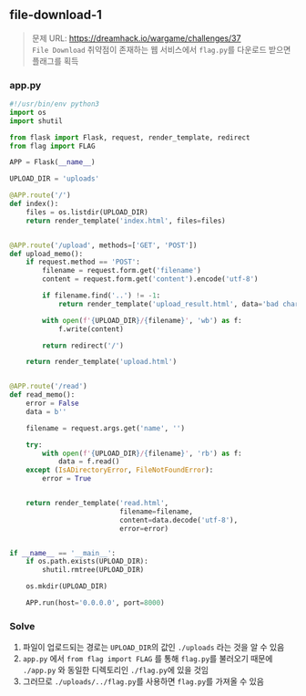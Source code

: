 ## file-download-1
> 문제 URL: https://dreamhack.io/wargame/challenges/37  
> `File Download` 취약점이 존재하는 웹 서비스에서 `flag.py`를 다운로드 받으면 플래그를 획득

### app.py
```python
#!/usr/bin/env python3
import os
import shutil

from flask import Flask, request, render_template, redirect
from flag import FLAG

APP = Flask(__name__)

UPLOAD_DIR = 'uploads'

@APP.route('/')
def index():
    files = os.listdir(UPLOAD_DIR)
    return render_template('index.html', files=files)


@APP.route('/upload', methods=['GET', 'POST'])
def upload_memo():
    if request.method == 'POST':
        filename = request.form.get('filename')
        content = request.form.get('content').encode('utf-8')

        if filename.find('..') != -1:
            return render_template('upload_result.html', data='bad characters,,')

        with open(f'{UPLOAD_DIR}/{filename}', 'wb') as f:
            f.write(content)

        return redirect('/')

    return render_template('upload.html')


@APP.route('/read')
def read_memo():
    error = False
    data = b''

    filename = request.args.get('name', '')

    try:
        with open(f'{UPLOAD_DIR}/{filename}', 'rb') as f:
            data = f.read()
    except (IsADirectoryError, FileNotFoundError):
        error = True


    return render_template('read.html',
                           filename=filename,
                           content=data.decode('utf-8'),
                           error=error)


if __name__ == '__main__':
    if os.path.exists(UPLOAD_DIR):
        shutil.rmtree(UPLOAD_DIR)

    os.mkdir(UPLOAD_DIR)

    APP.run(host='0.0.0.0', port=8000)

```

### Solve
1. 파일이 업로드되는 경로는 `UPLOAD_DIR`의 값인 `./uploads` 라는 것을 알 수 있음
2. `app.py` 에서 `from flag import FLAG` 를 통해 `flag.py`를 불러오기 때문에 `./app.py` 와 동일한 디렉토리인 `./flag.py`에 있을 것임
3. 그러므로 `./uploads/../flag.py`를 사용하면 `flag.py`를 가져올 수 있음